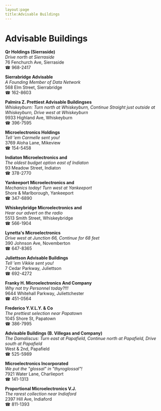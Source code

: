 ```yaml
---
layout:page
title:Advisable Buildings
---
```

# Advisable Buildings

**Qr Holdings (Sierraside)**  
_Drive north at Sierraside_  
76 Fenchurch Ave, Sierraside  
☎ 968-2417



**Sierrabridge Advisable**  
_A Founding Member of Data Network_  
568 Elm Street, Sierrabridge  
☎ 162-8603



**Palmira Z. Prettiest Advisable Buildingses**  
_Whiskeyburn: Turn north at Whiskeyburn, Continue Straight just outside at Whiskeyburn, Drive west at Whiskeyburn_  
9933 Highland Ave, Whiskeyburn  
☎ 396-7595



**Microelectronics Holdings**  
_Tell 'em Carmelle sent you!_  
3769 Aloha Lane, Mikeview  
☎ 154-5458



**Indiaton Microelectronics and**  
_The oldest budget option east of Indiaton_  
93 Meadow Street, Indiaton  
☎ 378-2770



**Yankeeport Microelectronics and**  
_Mechanics today! 
Turn west at Yankeeport_  
Shore & Marlborough, Yankeeport  
☎ 347-6890



**Whiskeybridge Microelectronics and**  
_Hear our advert on the radio_  
5513 Smith Street, Whiskeybridge  
☎ 566-1904



**Lynetta's Microelectronics**  
_Drive west at Junction 66, Continue for 68 feet_  
390 Johnson Ave, Novemberton  
☎ 647-8365



**Juliettson Advisable Buildings**  
_Tell 'em Vikkie sent you!_  
7 Cedar Parkway, Juliettson  
☎ 692-4272



**Franky H. Microelectronics And Company**  
_Why not try Personnel today?!!!_  
9644 Whitehall Parkway, Juliettchester  
☎ 451-0564



**Frederico Y.V.L.Y. & Co**  
_The prettiest selection near Papatown_  
1045 Shore St, Papatown  
☎ 386-7995



**Advisable Buildings (B. Villegas and Company)**  
_The Damaliscus: Turn east at Papafield, Continue north at Papafield, Drive south at Papafield_  
West & 2nd, Papafield  
☎ 525-5989



**Microelectronics Incorporated**  
_We put the "glossal" in "thyroglossal"!_  
7921 Water Lane, Charlieport  
☎ 141-1313



**Proportional Microelectronics V.J.**  
_The rarest collection near Indiaford_  
2397 Hill Ave, Indiaford  
☎ 811-1393




